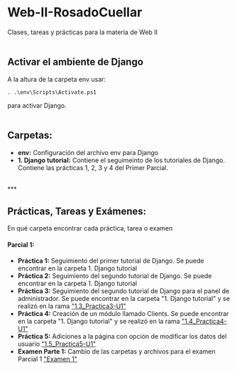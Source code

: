 # Web-II-RosadoCuellar
Clases, tareas y prácticas para la materia de Web II
<br>
<br>
<h2>Activar el ambiente de Django</h2>

A la altura de la carpeta env usar:
```
. .\env\Scripts\Activate.ps1
```
para activar Django.
<br>
<br>
<h2>Carpetas:</h2>
 <ul>
  <li><b>env:</b> Configuración del archivo env para Django</li> 
  <li><b>1. Django tutorial:</b> Contiene el seguimeinto de los tutoriales de Django. Contiene las prácticas 1, 2, 3 y 4 del Primer Parcial.</li>
 </ul>
<br>
***
<br>
<h2>Prácticas, Tareas y Exámenes:</h2>
En qué carpeta encontrar cada práctica, tarea o examen
<h4>Parcial 1:</h4>
<ul>
 <li><b>Práctica 1:</b> Seguimiento del primer tutorial de Django. Se puede encontrar en la carpeta 1. Django tutorial</li>
 <li><b>Práctica 2:</b> Seguimiento del segundo tutorial de Django. Se puede encontrar en la carpeta 1. Django tutorial</li>
 <li><b>Práctica 3:</b> Seguimiento del segundo tutorial de Django para el panel de administrador. Se puede encontrar en la carpeta "1. Django tutorial" y se realizó en la rama <a href="https://github.com/BeaRozz/web-II-RosadoCuellar/tree/1.3_Practica3-U1">"1.3_Practica3-U1"</a></li>
 <li><b>Práctica 4:</b> Creación de un módulo llamado Clients. Se puede encontrar en la carpeta "1. Django tutorial" y se realizó en la rama <a href="https://github.com/BeaRozz/web-II-RosadoCuellar/tree/1.4_Practica4-U1">"1.4_Practica4-U1"</a></li>
 <li><b>Práctica 5:</b> Adiciones a la página con opción de modificar los datos del usuario <a href="https://github.com/BeaRozz/web-II-RosadoCuellar/tree/1.5_Practica5-U1">"1.5_Practica5-U1"</a></li>
 <li><b>Examen Parte 1:</b> Cambio de las carpetas y archivos para el examen Parcial 1 <a href="https://github.com/BeaRozz/web-II-RosadoCuellar/tree/examen">"Examen 1"</a></li>
</ul>
